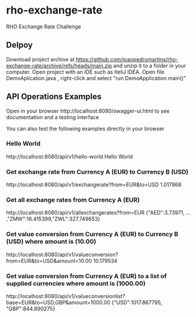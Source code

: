 # rho-exchange-rate
RHO Exchange Rate Challenge


## Delpoy
Download project archive at 
https://github.com/joaopedromartins/rho-exchange-rate/archive/refs/heads/main.zip
and unzip it to a folder in your computer.
Open project with an IDE such as IteliJ IDEA.
Open file DemoAplication.java , right-click and select "run DemoApplication main()"


## API Operations Examples
Open in your browser http://localhost:8080/swagger-ui.html to see documentation and a testing interface

You can also test the following examples directly in your browser

### Hello World
http://localhost:8080/api/v1/hello-world
Hello World


### Get exchange rate from Currency A (EUR) to Currency B (USD)
http://localhost:8080/api/v1/exchangerate?from=EUR&to=USD
1.017868

### Get all exchange rates from Currency A (EUR)
http://localhost:8080/api/v1/allexchangerates?from=EUR
{"AED":3.73971, ...  ,"ZMW":16.415399,"ZWL":327.749653}

### Get value conversion from Currency A (EUR) to Currency B (USD) where amount is (10.00)
http://localhost:8080/api/v1/valueconversion?from=EUR&to=USD&amount=10.00
10.179534

### Get value conversion from Currency A (EUR) to a list of supplied currencies where amount is (1000.00)
http://localhost:8080/api/v1/valueconversionlist?base=EUR&to=USD,GBP&amount=1000.00
{"USD":1017.867795, "GBP":844.890275}